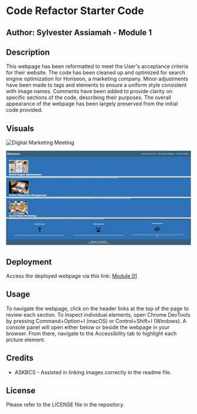 # Code Refactor Starter Code 
## Author: Sylvester Assiamah - Module 1 

## Description

This webpage has been reformatted to meet the User's acceptance criteria for their website. The code has been cleaned up and optimized for search engine optimization for Horiseon, a marketing company. Minor adjustments have been made to tags and elements to ensure a uniform style consistent with image names. Comments have been added to provide clarity on specific sections of the code, describing their purposes. The overall appearance of the webpage has been largely preserved from the initial code provided.

## Visuals

![Digital Marketing Meeting](assets/images/digital-marketing-meeting.jpg)

![ScreenShot of Site](assets/images/Screenshot-site.png)

## Deployment

Access the deployed webpage via this link: [Module 01](https://assiamahs.github.io/code_refactor/)

## Usage

To navigate the webpage, click on the header links at the top of the page to review each section. To inspect individual elements, open Chrome DevTools by pressing Command+Option+I (macOS) or Control+Shift+I (Windows). A console panel will open either below or beside the webpage in your browser. From there, navigate to the Accessibility tab to highlight each picture element.

## Credits

- ASKBCS - Assisted in linking images correctly in the readme file.

## License

Please refer to the LICENSE file in the repository.
